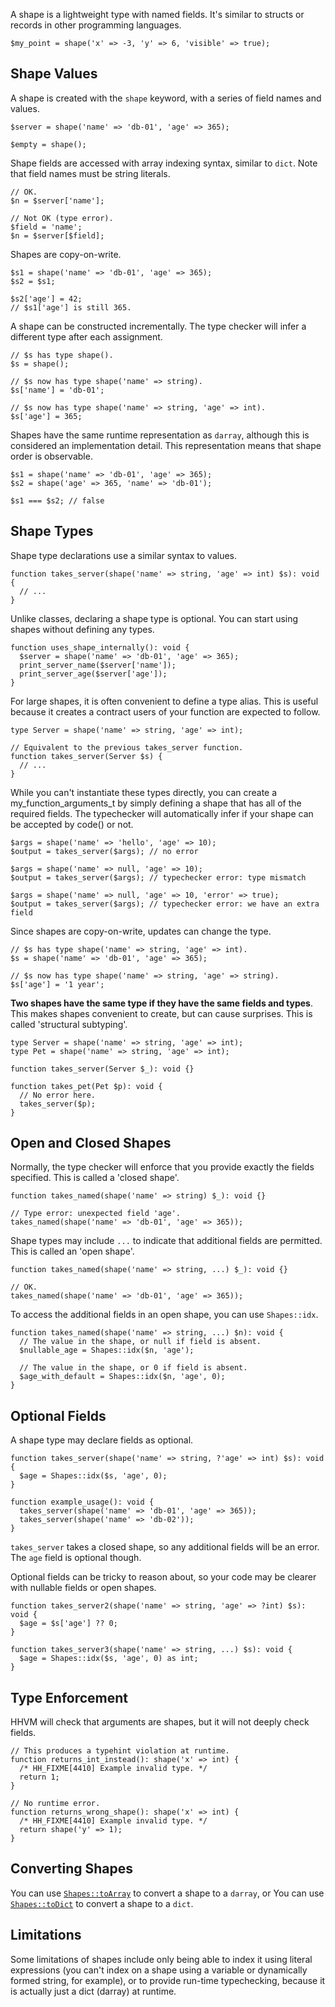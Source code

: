 A shape is a lightweight type with named fields. It's similar to
structs or records in other programming languages.

```Hack
$my_point = shape('x' => -3, 'y' => 6, 'visible' => true);
```

## Shape Values

A shape is created with the `shape` keyword, with a series of field
names and values.

``` Hack
$server = shape('name' => 'db-01', 'age' => 365);

$empty = shape();
```

Shape fields are accessed with array indexing syntax, similar to
`dict`. Note that field names must be string literals.

``` Hack
// OK.
$n = $server['name'];

// Not OK (type error).
$field = 'name';
$n = $server[$field];
```

Shapes are copy-on-write.

``` Hack
$s1 = shape('name' => 'db-01', 'age' => 365);
$s2 = $s1;

$s2['age'] = 42;
// $s1['age'] is still 365.
```

A shape can be constructed incrementally. The type checker will infer
a different type after each assignment.

``` Hack
// $s has type shape().
$s = shape();

// $s now has type shape('name' => string).
$s['name'] = 'db-01';

// $s now has type shape('name' => string, 'age' => int).
$s['age'] = 365;
```

Shapes have the same runtime representation as `darray`, although this
is considered an implementation detail. This representation means that
shape order is observable.

``` Hack
$s1 = shape('name' => 'db-01', 'age' => 365);
$s2 = shape('age' => 365, 'name' => 'db-01');

$s1 === $s2; // false
```

## Shape Types

Shape type declarations use a similar syntax to values.

``` Hack
function takes_server(shape('name' => string, 'age' => int) $s): void {
  // ...
}
```

Unlike classes, declaring a shape type is optional. You can start
using shapes without defining any types.

``` Hack
function uses_shape_internally(): void {
  $server = shape('name' => 'db-01', 'age' => 365);
  print_server_name($server['name']);
  print_server_age($server['age']);
}
```

For large shapes, it is often convenient to define a type alias.  This is useful because it creates a contract users of your function are expected to follow.

``` Hack
type Server = shape('name' => string, 'age' => int);

// Equivalent to the previous takes_server function.
function takes_server(Server $s) {
  // ...
}
```

While you can't instantiate these types directly, you can create a my_function_arguments_t by simply defining a shape that has all of the required fields. The typechecker will automatically infer if your shape can be accepted by code() or not.

``` Hack
$args = shape('name' => 'hello', 'age' => 10);
$output = takes_server($args); // no error

$args = shape('name' => null, 'age' => 10);
$output = takes_server($args); // typechecker error: type mismatch

$args = shape('name' => null, 'age' => 10, 'error' => true);
$output = takes_server($args); // typechecker error: we have an extra field
```

Since shapes are copy-on-write, updates can change the type.

``` Hack
// $s has type shape('name' => string, 'age' => int). 
$s = shape('name' => 'db-01', 'age' => 365);

// $s now has type shape('name' => string, 'age' => string). 
$s['age'] = '1 year';
```

**Two shapes have the same type if they have the same fields and
types**. This makes shapes convenient to create, but can cause
surprises. This is called 'structural subtyping'.

``` Hack
type Server = shape('name' => string, 'age' => int);
type Pet = shape('name' => string, 'age' => int);

function takes_server(Server $_): void {}

function takes_pet(Pet $p): void {
  // No error here.
  takes_server($p);
}
```

## Open and Closed Shapes

Normally, the type checker will enforce that you provide exactly the
fields specified. This is called a 'closed shape'.

``` Hack
function takes_named(shape('name' => string) $_): void {}

// Type error: unexpected field 'age'.
takes_named(shape('name' => 'db-01', 'age' => 365));
```

Shape types may include `...` to indicate that additional fields are
permitted. This is called an 'open shape'.

``` Hack
function takes_named(shape('name' => string, ...) $_): void {}

// OK.
takes_named(shape('name' => 'db-01', 'age' => 365));
```

To access the additional fields in an open shape, you can use
`Shapes::idx`.

``` Hack
function takes_named(shape('name' => string, ...) $n): void {
  // The value in the shape, or null if field is absent.
  $nullable_age = Shapes::idx($n, 'age');

  // The value in the shape, or 0 if field is absent.
  $age_with_default = Shapes::idx($n, 'age', 0);
}

```

## Optional Fields

A shape type may declare fields as optional.

``` Hack
function takes_server(shape('name' => string, ?'age' => int) $s): void {
  $age = Shapes::idx($s, 'age', 0);
}

function example_usage(): void {
  takes_server(shape('name' => 'db-01', 'age' => 365));
  takes_server(shape('name' => 'db-02'));
}
```

`takes_server` takes a closed shape, so any additional fields will be
an error. The `age` field is optional though.

Optional fields can be tricky to reason about, so your code may be
clearer with nullable fields or open shapes.

``` Hack
function takes_server2(shape('name' => string, 'age' => ?int) $s): void {
  $age = $s['age'] ?? 0;
}

function takes_server3(shape('name' => string, ...) $s): void {
  $age = Shapes::idx($s, 'age', 0) as int;
}
```

## Type Enforcement

HHVM will check that arguments are shapes, but it will not deeply
check fields.

``` Hack
// This produces a typehint violation at runtime.
function returns_int_instead(): shape('x' => int) {
  /* HH_FIXME[4410] Example invalid type. */
  return 1;
}

// No runtime error.
function returns_wrong_shape(): shape('x' => int) {
  /* HH_FIXME[4410] Example invalid type. */
  return shape('y' => 1);
}
```

## Converting Shapes

You can use [`Shapes::toArray`](https://docs.hhvm.com/hack/reference/class/HH.Shapes/toArray/) to convert a shape to a `darray`, or You can use [`Shapes::toDict`](https://docs.hhvm.com/hack/reference/class/HH.Shapes/toDict/) to convert a shape to a `dict`.

## Limitations

Some limitations of shapes include only being able to index it using literal expressions (you can't index on a shape using a variable or dynamically formed string, for example), or to provide run-time typechecking, because it is actually just a dict (darray) at runtime.
